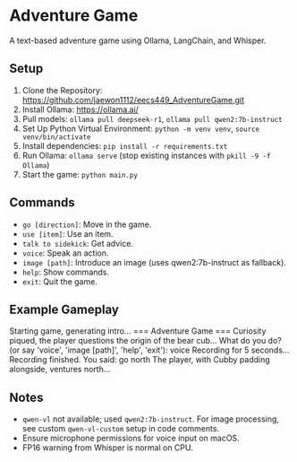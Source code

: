 # Adventure Game
A text-based adventure game using Ollama, LangChain, and Whisper.

## Setup
1. Clone the Repository: https://github.com/jaewon1112/eecs449_AdventureGame.git
2. Install Ollama: https://ollama.ai/
3. Pull models: `ollama pull deepseek-r1`, `ollama pull qwen2:7b-instruct`
4. Set Up Python Virtual Environment: `python -m venv venv`, `source venv/bin/activate`
5. Install dependencies: `pip install -r requirements.txt`
6. Run Ollama: `ollama serve` (stop existing instances with `pkill -9 -f Ollama`)
7. Start the game: `python main.py`

## Commands
- `go [direction]`: Move in the game.
- `use [item]`: Use an item.
- `talk to sidekick`: Get advice.
- `voice`: Speak an action.
- `image [path]`: Introduce an image (uses qwen2:7b-instruct as fallback).
- `help`: Show commands.
- `exit`: Quit the game.

## Example Gameplay
Starting game, generating intro...
=== Adventure Game ===
Curiosity piqued, the player questions the origin of the bear cub...
What do you do? (or say 'voice', 'image [path]', 'help', 'exit'): voice
Recording for 5 seconds...
Recording finished.
You said: go north
The player, with Cubby padding alongside, ventures north...


## Notes
- `qwen-vl` not available; used `qwen2:7b-instruct`. For image processing, see custom `qwen-vl-custom` setup in code comments.
- Ensure microphone permissions for voice input on macOS.
- FP16 warning from Whisper is normal on CPU.
